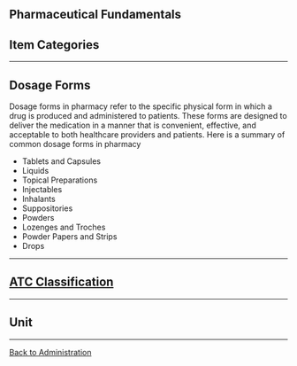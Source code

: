 ##  Pharmaceutical Fundamentals

## Item Categories

***

## Dosage Forms
Dosage forms in pharmacy refer to the specific physical form in which a drug is produced and administered to patients. These forms are designed to deliver the medication in a manner that is convenient, effective, and acceptable to both healthcare providers and patients. Here is a summary of common dosage forms in pharmacy

* Tablets and Capsules
* Liquids
* Topical Preparations
* Injectables
* Inhalants
* Suppositories
* Powders
* Lozenges and Troches
* Powder Papers and Strips
* Drops

***

## [ATC Classification](https://github.com/hmislk/hmis/wiki/ATC-Classification)

***

## Unit


***


[Back to Administration](https://github.com/hmislk/hmis/wiki/Pharmacy-Administration)

